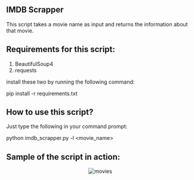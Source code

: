## IMDB Scrapper

This script takes a movie name as input and returns the information about that movie.

## Requirements for this script:

1. BeautifulSoup4
2. requests

install these two by running the following command:

pip install -r requirements.txt

## How to use this script?

Just type the following in your command prompt:

python imdb_scrapper.py -l <movie_name>

## Sample of the script in action:

<p align = "center">
	<img src="https://github.com/Ayush7614/Amazing-Python-Scripts/blob/master/IMDB_scrapper/Image.png" alt="movies">
</p>
